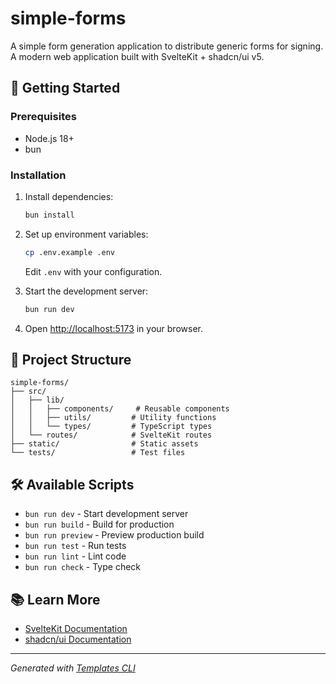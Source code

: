 # simple-forms

A simple form generation application to distribute generic forms for signing. A modern web application built with SvelteKit + shadcn/ui v5.

## 🚀 Getting Started

### Prerequisites

- Node.js 18+ 
- bun

### Installation

1. Install dependencies:
   ```bash
   bun install
   ```

2. Set up environment variables:
   ```bash
   cp .env.example .env
   ```
   Edit `.env` with your configuration.

3. Start the development server:
   ```bash
   bun run dev
   ```

4. Open [http://localhost:5173](http://localhost:5173) in your browser.

## 📁 Project Structure

```
simple-forms/
├── src/
│   ├── lib/
│   │   ├── components/     # Reusable components
│   │   ├── utils/         # Utility functions
│   │   └── types/         # TypeScript types
│   └── routes/            # SvelteKit routes
├── static/                # Static assets
└── tests/                 # Test files
```

## 🛠️ Available Scripts

- `bun run dev` - Start development server
- `bun run build` - Build for production
- `bun run preview` - Preview production build
- `bun run test` - Run tests
- `bun run lint` - Lint code
- `bun run check` - Type check

## 📚 Learn More

- [SvelteKit Documentation](https://kit.svelte.dev/)
- [shadcn/ui Documentation](https://ui.shadcn.com/)

---

*Generated with [Templates CLI](https://github.com/GantonL/templates)*
